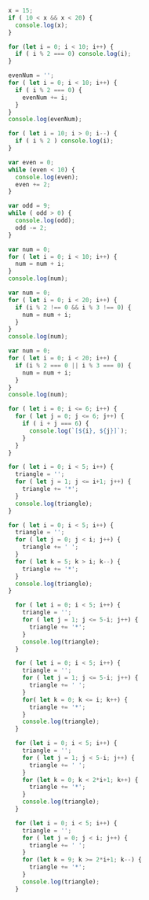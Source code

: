 <!-- 1. 변수 x가 10보다 크고 20보다 작을 때 변수 x를 출력하는 조건식을 완성하라 -->
```js
x = 15;
if ( 10 < x && x < 20) {
  console.log(x);
}
```
<!-- 2. for문을 사용하여 0부터 10미만의 정수 중에서 짝수만을 작은 수부터 출력하시오. -->
```js
for (let i = 0; i < 10; i++) {
  if ( i % 2 === 0) console.log(i);
}
```
<!-- 3. for문을 사용하여 0부터 10미만의 정수 중에서 짝수만을 작은 수부터 문자열로 출력하시오. -->
```js
evenNum = '';
for ( let i = 0; i < 10; i++) {
  if ( i % 2 === 0) {
    evenNum += i;
  }
}
console.log(evenNum);
```
<!-- 4. for문을 사용하여 0부터 10미만의 정수 중에서 홀수만을 큰수부터 출력하시오. -->
```js
for ( let i = 10; i > 0; i--) {
  if ( i % 2 ) console.log(i);
}
```
<!-- 5. while문을 사용하여 0 부터 10 미만의 정수 중에서 짝수만을 작은 수부터 출력하시오. -->
```js
var even = 0;
while (even < 10) {
  console.log(even);
  even += 2;
}
```
<!-- 6. while문을 사용하여 0 부터 10 미만의 정수 중에서 홀수만을 큰수부터 출력하시오. -->
```js
var odd = 9;
while ( odd > 0) {
  console.log(odd);
  odd -= 2;
}
```
<!-- 7. for 문을 사용하여 0부터 10미만의 정수의 합을 출력하시오. -->
```js
var num = 0;
for ( let i = 0; i < 10; i++) {
  num = num + i;
}
console.log(num);
```
<!-- 8. 1부터 20 미만의 정수 중에서 2 또는 3의 배수가 아닌 수의 총합을 구하시오. -->
```js
var num = 0;
for ( let i = 0; i < 20; i++) {
  if (i % 2 !== 0 && i % 3 !== 0) {
    num = num + i;
  }
}
console.log(num);
```
<!-- 9. 1부터 20 미만의 정수 중에서 2 또는 3의 배수인 수의 총합을 구하시오. -->
```js
var num = 0;
for ( let i = 0; i < 20; i++) {
  if (i % 2 === 0 || i % 3 === 0) {
    num = num + i;
  }
}
console.log(num);
```
<!-- 10. 두 개의 주사위를 던졌을 때, 눈의 합이 6이 되는 모든 경우의 수를 출력하시오. -->
```js
for ( let i = 0; i <= 6; i++) {
  for ( let j = 0; j <= 6; j++) {
    if ( i + j === 6) {
      console.log(`[${i}, ${j}]`);
    }
  }
}
```
<!-- 11. 삼각형 출력하기 - pattern 1 -->
```js
for ( let i = 0; i < 5; i++) {
  triangle = '';
  for ( let j = 1; j <= i+1; j++) {
    triangle += '*';
  }
  console.log(triangle);
}
```
<!-- 12. 삼각형 출력하기 - pattern 2 -->
```js
for ( let i = 0; i < 5; i++) {
  triangle = '';
  for ( let j = 0; j < i; j++) {
    triangle += ' ';
  }
  for ( let k = 5; k > i; k--) {
    triangle += '*';
  }
  console.log(triangle);
}
```
<!-- 13. 삼각형 출력하기 - pattern 3 -->
```js
  for ( let i = 0; i < 5; i++) {
    triangle = '';
    for ( let j = 1; j <= 5-i; j++) {
      triangle += '*';
    }
    console.log(triangle);
  }
```
<!-- 14. 삼각형 출력하기 - pattern 4 -->
```js
  for ( let i = 0; i < 5; i++) {
    triangle = '';
    for ( let j = 1; j <= 5-i; j++) {
      triangle += ' ';
    }
    for( let k = 0; k <= i; k++) {
      triangle += '*';
    }
    console.log(triangle);
  }
```  
<!-- 15. 정삼각형 출력하기 -->
```js
  for (let i = 0; i < 5; i++) {
    triangle = '';
    for ( let j = 1; j < 5-i; j++) {
      triangle += ' ';
    }
    for (let k = 0; k < 2*i+1; k++) {
      triangle += '*';
    }
    console.log(triangle);
  }
```
<!-- 16. 역정삼각형 출력하기 -->
```js
  for (let i = 0; i < 5; i++) {
    triangle = '';
    for ( let j = 0; j < i; j++) {
      triangle += ' ';
    }
    for (let k = 9; k >= 2*i+1; k--) {
      triangle += '*';
    }
    console.log(triangle);
  }
```
  